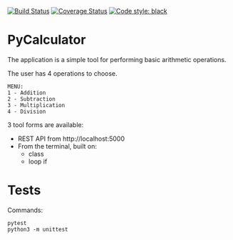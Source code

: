 
[![Build Status](https://travis-ci.org/JeanneBM/PyCalculator.png)](https://travis-ci.org/JeanneBM/PyCalculator)
[![Coverage Status](https://coveralls.io/repos/github/JeanneBM/PyCalculator/badge.svg?branch=main)](https://coveralls.io/github/JeanneBM/PyCalculator?branch=main)
[![Code style: black](https://img.shields.io/badge/code%20style-black-000000.svg)](https://github.com/psf/black)
# PyCalculator

The application is a simple tool for performing basic arithmetic operations. 

The user has 4 operations to choose. 
```
MENU:
1 - Addition 
2 - Subtraction
3 - Multiplication 
4 - Division
```

3 tool forms are available:
- REST API from http://localhost:5000
- From the terminal, built on:
  * class
  * loop if 

# Tests

Commands:
```
pytest
python3 -m unittest
```
